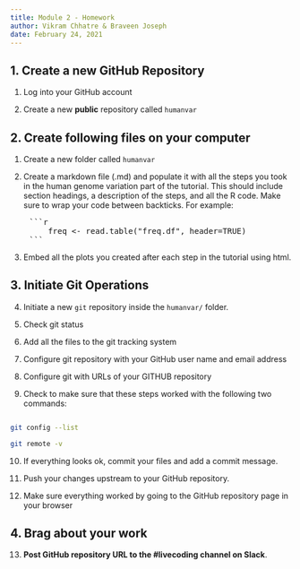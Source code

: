 ```yaml
---
title: Module 2 - Homework
author: Vikram Chhatre & Braveen Joseph
date: February 24, 2021
---
```



## 1. Create a new GitHub Repository

1. Log into your GitHub account

2. Create a new **public** repository called ``humanvar``


## 2. Create following files on your computer

1. Create a new folder called ``humanvar``

2. Create a markdown file (.md) and populate it with all the steps you took in the human genome variation part of the tutorial. This should include section headings, a description of the steps, and all the R code. Make sure to wrap your code between backticks. For example:

<pre>
	```r
		freq <- read.table("freq.df", header=TRUE)
	```
</pre>


3. Embed all the plots you created after each step in the tutorial using html.  


## 3. Initiate Git Operations

4. Initiate a new ``git`` repository inside the ``humanvar/`` folder.

5. Check git status

6. Add all the files to the git tracking system

7. Configure git repository with your GitHub user name and email address

8. Configure git with URLs of your GITHUB repository

9. Check to make sure that these steps worked with the following two commands:

```bash

git config --list

git remote -v

```

10. If everything looks ok, commit your files and add a commit message.

11. Push your changes upstream to your GitHub repository.

12. Make sure everything worked by going to the GitHub repository page in your browser


## 4. Brag about your work 

13. **Post GitHub repository URL to the #livecoding channel on Slack**.












